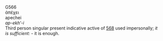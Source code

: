 <body>
  <p>G566<br>  ἀπέχει  <br> apechei  <br><i>ap-ekh‘-i </i><br>Third person singular present indicative active of <a href="g0568.htm">568</a> used impersonally; <i>it</i> <i>is</i> <i>sufficient:</i> - it is enough.<br></p>
 </body>
